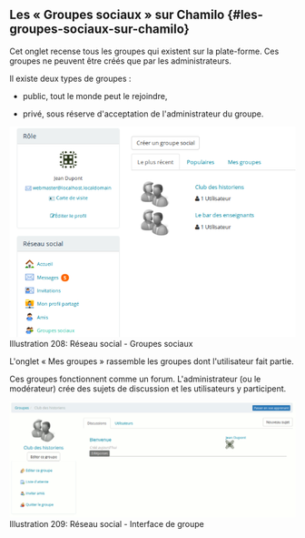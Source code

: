 ## Les « Groupes sociaux » sur Chamilo {#les-groupes-sociaux-sur-chamilo}

Cet onglet recense tous les groupes qui existent sur la plate-forme. Ces groupes ne peuvent être créés que par les administrateurs.

Il existe deux types de groupes :

*   public, tout le monde peut le rejoindre,

*   privé, sous réserve d&#039;acceptation de l&#039;administrateur du groupe.

![](../assets/image284.png)Illustration 208: Réseau social - Groupes sociaux

L&#039;onglet « Mes groupes » rassemble les groupes dont l&#039;utilisateur fait partie.

Ces groupes fonctionnent comme un forum. L&#039;administrateur (ou le modérateur) crée des sujets de discussion et les utilisateurs y participent.

![](../assets/image285.png)Illustration 209: Réseau social - Interface de groupe